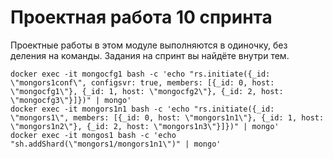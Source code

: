 # Проектная работа 10 спринта

Проектные работы в этом модуле выполняются в одиночку, без деления на команды. Задания на спринт вы найдёте внутри тем.

    docker exec -it mongocfg1 bash -c 'echo "rs.initiate({_id: \"mongors1conf\", configsvr: true, members: [{_id: 0, host: \"mongocfg1\"}, {_id: 1, host: \"mongocfg2\"}, {_id: 2, host: \"mongocfg3\"}]})" | mongo'
    docker exec -it mongors1n1 bash -c 'echo "rs.initiate({_id: \"mongors1\", members: [{_id: 0, host: \"mongors1n1\"}, {_id: 1, host: \"mongors1n2\"}, {_id: 2, host: \"mongors1n3\"}]})" | mongo'
    docker exec -it mongos1 bash -c 'echo "sh.addShard(\"mongors1/mongors1n1\")" | mongo'
